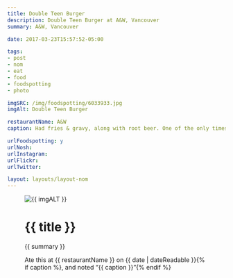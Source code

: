 ```yaml
---
title: Double Teen Burger
description: Double Teen Burger at A&W, Vancouver
summary: A&W, Vancouver

date: 2017-03-23T15:57:52-05:00

tags:
- post
- nom
- eat
- food
- foodspotting
- photo

imgSRC: /img/foodspotting/6033933.jpg
imgAlt: Double Teen Burger

restaurantName: A&W
caption: Had fries & gravy, along with root beer. One of the only times a "fast food" burger looks like it's picture. Very tasty.

urlFoodspotting: y
urlNosh:
urlInstagram:
urlFlickr:
urlTwitter:

layout: layouts/layout-nom
---
```

<figure class="nom">
	<img class="u-photo img-border" src="{{ imgSRC }}" alt="{{ imgALT }}">
	<figcaption>
		<h1 class="title p-name">{{ title }}</h1>
		<p class="summary">{{ summary }}</p>
		<p>Ate this at {{ restaurantName }} on <time class="dt-published" datetime="{{ date | dateIso }}">{{ date | dateReadable }}</time>{% if caption %}, and noted <q class="caption">{{ caption }}</q>{% endif %}
	</figcaption>
</figure>